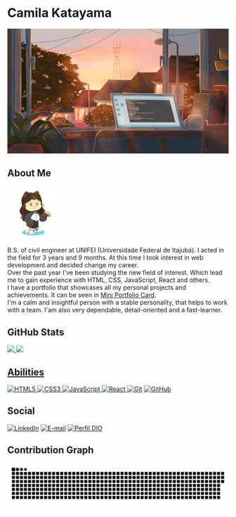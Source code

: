 # Camila Katayama

<p align="center">
  <img alt="Calm Workspace" src=".github/images/workspace.gif">
</p>

## About Me

  <img height="120px" alt="Camila's Octocat" src=".github/images/my-octocat.png">

B.S. of civil engineer at UNIFEI (Universidade Federal de Itajubá). I acted in the field for 3 years and 9 months. At this time I took interest in web development and decided change my career.<br>
Over the past year I've been studying the new field of interest. Which lead me to gain experience with HTML, CSS, JavaScript, React and others.<br>
I have a portfolio that showcases all my personal projects and achievements. It can be seen in [Mini Portfolio Card](https://camilakataa.github.io/mini-portfolio-card/).<br>
I'm a calm and insightful person with a stable personality, that helps to work with a team. I'am also very dependable, detail-oriented and a fast-learner.

## GitHub Stats

  <a href="https://github.com/camilakataa">
  <img height="180em" src="https://github-readme-stats.vercel.app/api?username=camilakataa&show_icons=true&theme=tokyonight&include_all_commits=true&count_private=true"/>
  <img height="180em" src="https://github-readme-stats.vercel.app/api/top-langs/?username=camilakataa&layout=compact&langs_count=6&theme=tokyonight"/>

## Abilities

![HTML5](https://img.shields.io/badge/HTML5-000?style=for-the-badge&logo=html5)
![CSS3](https://img.shields.io/badge/CSS3-000?style=for-the-badge&logo=css3&logoColor=264CE4)
![JavaScript](https://img.shields.io/badge/JavaScript-000?style=for-the-badge&logo=javascript)
![React](https://img.shields.io/badge/React-000?style=for-the-badge&logo=react)
[![Git](https://img.shields.io/badge/Git-000?style=for-the-badge&logo=git&logoColor=E94D5F)](https://git-scm.com/doc) 
[![GitHub](https://img.shields.io/badge/GitHub-000?style=for-the-badge&logo=github&logoColor=30A3DC)](https://docs.github.com/)

## Social
 
[![LinkedIn](https://img.shields.io/badge/LinkedIn-000?style=for-the-badge&logo=linkedin&logoColor=30A3DC)](https://www.linkedin.com/in/camila-katayama-ab1a42153/)
[![E-mail](https://img.shields.io/badge/-Email-000?style=for-the-badge&logo=microsoft-outlook&logoColor=E94D5F)](mailto:camilakatayamap@gmail.com)
[![Perfil DIO](https://img.shields.io/badge/-DIO%20profile-30A3DC?style=for-the-badge)](https://www.dio.me/users/camilakatayamap)

## Contribution Graph

![Snake animation](https://github.com/camilakataa/camilakataa/blob/output/github-contribution-grid-snake.svg)
